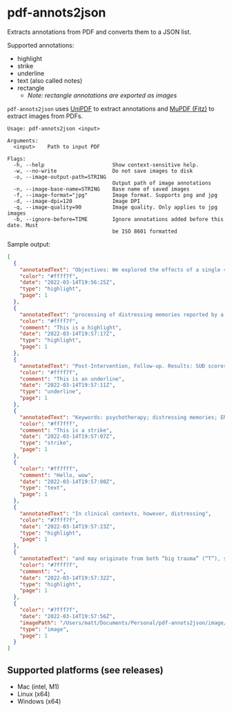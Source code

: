 # pdf-annots2json

Extracts annotations from PDF and converts them to a JSON list.

Supported annotations:
- highlight
- strike
- underline
- text (also called notes)
- rectangle
  - *Note: rectangle annotations are exported as images*

`pdf-annots2json` uses [UniPDF](https://github.com/unidoc/unipdf/tree/v3.9.0/) to extract annotations and [MuPDF (Fitz)](https://mupdf.com/) to extract images from PDFs.

```
Usage: pdf-annots2json <input>

Arguments:
  <input>    Path to input PDF

Flags:
  -h, --help                      Show context-sensitive help.
  -w, --no-write                  Do not save images to disk
  -o, --image-output-path=STRING
                                  Output path of image annotations
  -n, --image-base-name=STRING    Base name of saved images
  -f, --image-format="jpg"        Image format. Supports png and jpg
  -d, --image-dpi=120             Image DPI
  -q, --image-quality=90          Image quality. Only applies to jpg images
  -b, --ignore-before=TIME        Ignore annotations added before this date. Must
                                  be ISO 8601 formatted
```

Sample output:

```json
[
  {
    "annotatedText": "Objectives: We explored the effects of a single 40-min session",
    "color": "#ff7f7f",
    "date": "2022-03-14T19:56:25Z",
    "type": "highlight",
    "page": 1
  },
  {
    "annotatedText": "processing of distressing memories reported by a non-clinical sample of adult participants. Design: A within-subject design was used. Methods: Participants (n = 40 Psychologists/MDs) reported four distressing memories",
    "color": "#ffff7f",
    "comment": "This is a highlight",
    "date": "2022-03-14T19:57:17Z",
    "type": "highlight",
    "page": 1
  },
  {
    "annotatedText": "Post-Intervention, Follow-up. Results: SUD scores associated with EMDR, BSP, and BSM significantly decreased from Pre- to Post-Intervention (p \u003c 0.001). At Post-Intervention and Follow-up, EMDR and BSP SUD scores were significantly lower than BSM and BR scores (p \u003c 0.02). At both Post-Intervention a",
    "color": "#ffff7f",
    "comment": "This is an underline",
    "date": "2022-03-14T19:57:11Z",
    "type": "underline",
    "page": 1
  },
  {
    "annotatedText": "Keywords: psychotherapy; distressing memories; EMDR; Brainspotting; body scan meditation; mindfulness; bottom-up therapy; body-oriented intervention; trauma; stress",
    "color": "#ff7fff",
    "comment": "This is a strike",
    "date": "2022-03-14T19:57:07Z",
    "type": "strike",
    "page": 1
  },
  {
    "color": "#ff7fff",
    "comment": "Hello, wow",
    "date": "2022-03-14T19:57:00Z",
    "type": "text",
    "page": 1
  },
  {
    "annotatedText": "In clinical contexts, however, distressing",
    "color": "#7fff7f",
    "date": "2022-03-14T19:57:23Z",
    "type": "highlight",
    "page": 1
  },
  {
    "annotatedText": "and may originate from both “big trauma” (“T”), such as life-threatening experiences and sexual violence, o",
    "color": "#7fff7f",
    "comment": "+",
    "date": "2022-03-14T19:57:32Z",
    "type": "highlight",
    "page": 1
  },
  {
    "color": "#7fff7f",
    "date": "2022-03-14T19:57:56Z",
    "imagePath": "/Users/matt/Documents/Personal/pdf-annots2json/image/image-1-x26-y636.jpg",
    "type": "image",
    "page": 1
  }
]
```

## Supported platforms (see releases)

- Mac (intel, M1)
- Linux (x64)
- Windows (x64)
